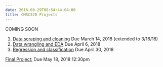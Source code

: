 ```yaml
---
date: 2016-08-29T08:54:44-04:00
title: CMSC320 Projects
---
```


COMING SOON

1. [Data scraping and cleaning](project1/) Due March 14, 2018 (extended to 3/16/18)
2. [Data wrangling and EDA](project2/) Due April 6, 2018   
3. [Regression and classification](project3/) Due April 30, 2018  

<!--
4. [Interactive data visualization and mapping](Project4/) Due Dec. 12, 2016
-->

[Final Project:](final_project/) Due May 18, 2018 12:30pm
